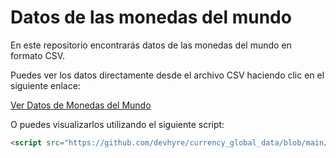 # Datos de las monedas del mundo

En este repositorio encontrarás datos de las monedas del mundo en formato CSV.

Puedes ver los datos directamente desde el archivo CSV haciendo clic en el siguiente enlace:

[Ver Datos de Monedas del Mundo](monedas.csv)

O puedes visualizarlos utilizando el siguiente script:

```html
<script src="https://github.com/devhyre/currency_global_data/blob/main/monedas.csv"></script>
